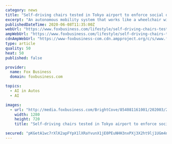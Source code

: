 ```yaml
---
category: news
title: "Self-driving chairs tested in Tokyo airport to enforce social distancing, speed up travel"
excerpt: "An autonomous mobility system that works like a wheelchair without anyone pushing it is scuttling around a Tokyo airport to help with social distancing amid the coronavirus pandemic."
publishedDateTime: 2020-06-08T11:35:00Z
webUrl: "https://www.foxbusiness.com/lifestyle/self-driving-chairs-tested-in-tokyo-airport-amid-to-enforce-social-distancing-speed-up-travel"
ampWebUrl: "https://www.foxbusiness.com/lifestyle/self-driving-chairs-tested-in-tokyo-airport-amid-to-enforce-social-distancing-speed-up-travel.amp"
cdnAmpWebUrl: "https://www-foxbusiness-com.cdn.ampproject.org/c/s/www.foxbusiness.com/lifestyle/self-driving-chairs-tested-in-tokyo-airport-amid-to-enforce-social-distancing-speed-up-travel.amp"
type: article
quality: 50
heat: 50
published: false

provider:
  name: Fox Business
  domain: foxbusiness.com

topics:
  - AI in Autos
  - AI

images:
  - url: "http://media.foxbusiness.com/BrightCove/854081161001/202003/2595/854081161001_6141971552001_6141971835001-vs.jpg"
    width: 1280
    height: 720
    title: "Self-driving chairs tested in Tokyo airport to enforce social distancing, speed up travel"

secured: "pKGetA1wc7rXlK2apFYpX1lXRaYvunX1jE0PEuNHH3nxPXj3X2ht9lj1UGm4nHy1mSwXGNVGI4ErjGNiZ02VQmKYSSjHJGQpo+ooA7QbAPmSGmmGrgDMw8FRzIUZ3MdVSOvf5nq4IY4IwhLmVNzB8PNGL6MjPGCO1RYqOw0tt9donDjsZhKfZeczBHNOFNcB0o5Wd2kQIeA/IUi55/OIbrbohmZJojotGyNLauCLUAOXHFNywerwux3gMwHEBbX1RknnIsXDVKhIlqoOoq3JJlE32/Jaq2453EcbbyRJrF9Iq8LFHYrCprcG7MagvlJhgLgmCFoE7BBMRU6Bv5WENxrFLl5tu9VlTmaQiC+5/y0iCX9HS1bI8YDQPCKWffbh4vCVx2+f0qFjVAmmZdg8LRzCRtLp6EPQAX6HRTXPMTqf8tvqrFy0IDNOxxRSDSmaWU7K2DuqohjIRPdXbAYlb9Uzf61rNxUH01oVX0KlZfk=;dBJgyhEZNdV/xMalErviow=="
---
```


